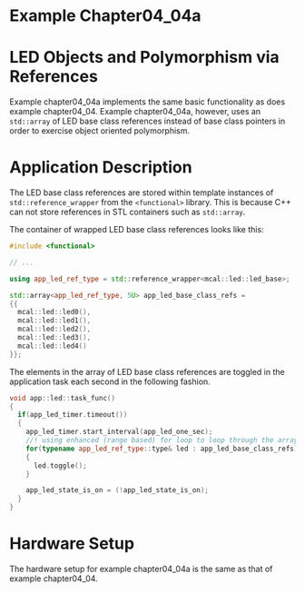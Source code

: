 # Example Chapter04_04a
# LED Objects and Polymorphism via References

Example chapter04_04a implements the same basic functionality
as does example chapter04_04. Example chapter04_04a, however,
uses an `std::array` of LED base class references instead
of base class pointers in order to exercise object oriented polymorphism.

# Application Description

The LED base class references are stored within template
instances of `std::reference_wrapper` from the `<functional>` library.
This is because C++ can not store references in STL containers such as
`std::array`.

The container of wrapped LED base class references looks
like this:

```cpp
#include <functional>

// ...

using app_led_ref_type = std::reference_wrapper<mcal::led::led_base>;

std::array<app_led_ref_type, 5U> app_led_base_class_refs =
{{
  mcal::led::led0(),
  mcal::led::led1(),
  mcal::led::led2(),
  mcal::led::led3(),
  mcal::led::led4()
}};
```

The elements in the array of LED base class references
are toggled in the application task each second in the following
fashion.

```cpp
void app::led::task_func()
{
  if(app_led_timer.timeout())
  {
    app_led_timer.start_interval(app_led_one_sec);
    //! using enhanced (range based) for loop to loop through the array of LEDs
    for(typename app_led_ref_type::type& led : app_led_base_class_refs)
    {
      led.toggle();
    }

    app_led_state_is_on = (!app_led_state_is_on);
  }
}
```

# Hardware Setup

The hardware setup for example chapter04_04a is the same as that of
example chapter04_04.
